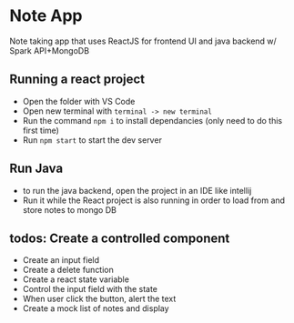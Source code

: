 # Note App
Note taking app that uses ReactJS for frontend UI and java backend w/ Spark API+MongoDB

## Running a react project
- Open the folder with VS Code
- Open new terminal with `terminal -> new terminal`
- Run the command `npm i` to install dependancies (only need to do this first time)
- Run `npm start` to start the dev server
## Run Java
- to run the java backend, open the project in an IDE like intellij
- Run it while the React project is also running in order to load from and store notes to mongo DB

## todos: Create a controlled component
- Create an input field
- Create a delete function
- Create a react state variable
- Control the input field with the state
- When user click the button, alert the text
- Create a mock list of notes and display

